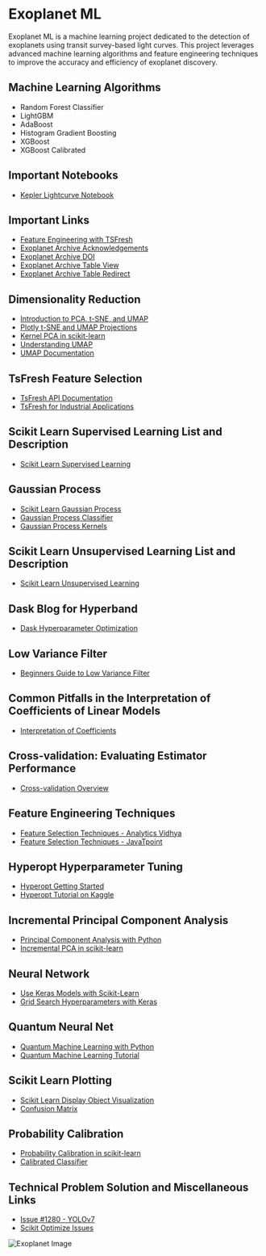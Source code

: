 # Exoplanet ML

Exoplanet ML is a machine learning project dedicated to the detection of exoplanets using transit survey-based light curves. This project leverages advanced machine learning algorithms and feature engineering techniques to improve the accuracy and efficiency of exoplanet discovery.

## Machine Learning Algorithms

- Random Forest Classifier
- LightGBM
- AdaBoost
- Histogram Gradient Boosting
- XGBoost
- XGBoost Calibrated


## Important Notebooks

- [Kepler Lightcurve Notebook](https://spacetelescope.github.io/notebooks/notebooks/MAST/Kepler/Kepler_Lightcurve/kepler_lightcurve.html)

## Important Links

- [Feature Engineering with TSFresh](https://www.rasgoml.com/feature-engineering-tutorials/how-to-create-time-series-features-with-tsfresh)
- [Exoplanet Archive Acknowledgements](https://exoplanetarchive.ipac.caltech.edu/docs/acknowledge.html)
- [Exoplanet Archive DOI](https://exoplanetarchive.ipac.caltech.edu/docs/doi.html)
- [Exoplanet Archive Table View](https://exoplanetarchive.ipac.caltech.edu/cgi-bin/TblView/nph-tblView?app=ExoTbls&config=kep_conf_names)
- [Exoplanet Archive Table Redirect](https://exoplanetarchive.ipac.caltech.edu/docs/table-redirect.html)

## Dimensionality Reduction

- [Introduction to PCA, t-SNE, and UMAP](https://www.kaggle.com/code/samuelcortinhas/intro-to-pca-t-sne-umap)
- [Plotly t-SNE and UMAP Projections](https://plotly.com/python/t-sne-and-umap-projections/)
- [Kernel PCA in scikit-learn](https://scikit-learn.org/stable/modules/generated/sklearn.decomposition.KernelPCA.html)
- [Understanding UMAP](https://pair-code.github.io/understanding-umap/)
- [UMAP Documentation](https://umap-learn.readthedocs.io/en/latest/basic_usage.html)

## TsFresh Feature Selection

- [TsFresh API Documentation](https://tsfresh.readthedocs.io/en/latest/api/tsfresh.feature_selection.html)
- [TsFresh for Industrial Applications](https://blog.mindmeldwithminesh.com/tsfresh-feature-extraction-by-distributed-and-parallel-means-for-industrial-big-data-applications-d84e9704702f)

## Scikit Learn Supervised Learning List and Description

- [Scikit Learn Supervised Learning](https://scikit-learn.org/stable/supervised_learning.html)

## Gaussian Process

- [Scikit Learn Gaussian Process](https://scikit-learn.org/stable/modules/gaussian_process.html)
- [Gaussian Process Classifier](https://scikit-learn.org/stable/modules/generated/sklearn.gaussian_process.GaussianProcessClassifier.html)
- [Gaussian Process Kernels](https://scikit-learn.org/stable/modules/gaussian_process.html#gp-kernels)

## Scikit Learn Unsupervised Learning List and Description

- [Scikit Learn Unsupervised Learning](https://scikit-learn.org/stable/unsupervised_learning.html)

## Dask Blog for Hyperband

- [Dask Hyperparameter Optimization](https://blog.dask.org/2019/09/30/dask-hyperparam-opt#appendix)

## Low Variance Filter

- [Beginners Guide to Low Variance Filter](https://www.analyticsvidhya.com/blog/2021/04/beginners-guide-to-low-variance-filter-and-its-implementation/)

## Common Pitfalls in the Interpretation of Coefficients of Linear Models

- [Interpretation of Coefficients](https://scikit-learn.org/stable/auto_examples/inspection/plot_linear_model_coefficient_interpretation.html)

## Cross-validation: Evaluating Estimator Performance

- [Cross-validation Overview](https://scikit-learn.org/stable/modules/cross_validation.html#stratification)

## Feature Engineering Techniques

- [Feature Selection Techniques - Analytics Vidhya](https://www.analyticsvidhya.com/blog/2020/10/feature-selection-techniques-in-machine-learning/)
- [Feature Selection Techniques - JavaTpoint](https://www.javatpoint.com/feature-selection-techniques-in-machine-learning)

## Hyperopt Hyperparameter Tuning

- [Hyperopt Getting Started](http://hyperopt.github.io/hyperopt/getting-started/search_spaces/)
- [Hyperopt Tutorial on Kaggle](https://www.kaggle.com/code/fanvacoolt/tutorial-on-hyperopt/notebook)

## Incremental Principal Component Analysis

- [Principal Component Analysis with Python](https://www.geeksforgeeks.org/principal-component-analysis-with-python/)
- [Incremental PCA in scikit-learn](https://scikit-learn.org/stable/modules/generated/sklearn.decomposition.IncrementalPCA.html)

## Neural Network

- [Use Keras Models with Scikit-Learn](https://machinelearningmastery.com/use-keras-deep-learning-models-scikit-learn-python/)
- [Grid Search Hyperparameters with Keras](https://machinelearningmastery.com/grid-search-hyperparameters-deep-learning-models-python-keras/)

## Quantum Neural Net

- [Quantum Machine Learning with Python](https://towardsdatascience.com/quantum-machine-learning-with-python-kernel-methods-and-neural-networks-d60738aa99e1)
- [Quantum Machine Learning Tutorial](https://www.whiteboxml.com/en/blog/quantum-machine-learning-from-zero-to-hero)

## Scikit Learn Plotting

- [Scikit Learn Display Object Visualization](https://scikit-learn.org/stable/auto_examples/miscellaneous/plot_display_object_visualization.html)
- [Confusion Matrix](https://scikit-learn.org/stable/modules/generated/sklearn.metrics.confusion_matrix.html)

## Probability Calibration

- [Probability Calibration in scikit-learn](https://scikit-learn.org/stable/modules/calibration.html)
- [Calibrated Classifier](https://scikit-learn.org/stable/modules/generated/sklearn.calibration.CalibratedClassifierCV.html)

## Technical Problem Solution and Miscellaneous Links

- [Issue #1280 - YOLOv7](https://github.com/WongKinYiu/yolov7/issues/1280)
- [Scikit Optimize Issues](https://github.com/scikit-optimize/scikit-optimize/issues)

![Exoplanet Image](/Images/Hr8799_orbit_hd.gif)
